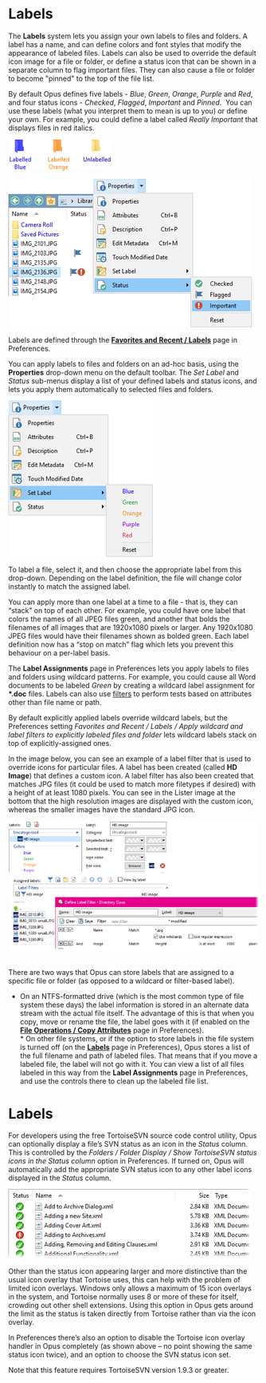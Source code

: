 # Labels

The **Labels** system lets you assign your own labels to files and folders. A label has a name, and can define colors and font styles that modify the appearance of labeled files. Labels can also be used to override the default icon image for a file or folder, or define a status icon that can be shown in a separate column to flag important files. They can also cause a file or folder to become "pinned" to the top of the file list.

By default Opus defines five labels - *Blue*, *Green*, *Orange*, *Purple* and *Red*, and four status icons - *Checked*, *Flagged*, *Important* and *Pinned*.  You can use these labels (what you interpret them to mean is up to you) or define your own. For example, you could define a label called *Really Important* that displays files in red italics.

![](/Manual/images/media/labels_2.png)

![](/Manual/images/media/image020.png)

Labels are defined through the **[Favorites and Recent / Labels](/Manual/preferences/preferences_categories/favorites_and_recent/file_and_folder_labels.md)** page in Preferences.

You can apply labels to files and folders on an ad-hoc basis, using the **Properties** drop-down menu on the default toolbar. The *Set Label* and *Status* sub-menus display a list of your defined labels and status icons, and lets you apply them automatically to selected files and folders.

![](/Manual/images/media/assign_label.png)

To label a file, select it, and then choose the appropriate label from this drop-down. Depending on the label definition, the file will change color instantly to match the assigned label.

You can apply more than one label at a time to a file - that is, they can “stack” on top of each other. For example, you could have one label that colors the names of all JPEG files green, and another that bolds the filenames of all images that are 1920x1080 pixels or larger. Any 1920x1080 JPEG files would have their filenames shown as bolded green. Each label definition now has a “stop on match” flag which lets you prevent this behaviour on a per-label basis.

The **Label Assignments** page in Preferences lets you apply labels to files and folders using wildcard patterns. For example, you could cause all Word documents to be labeled *Green* by creating a wildcard label assignment for **\*.doc** files. Labels can also use [filters](copying_moving_and_deleting_files/filtered_operations/RAEDME.md) to perform tests based on attributes other than file name or path.

By default explicitly applied labels override wildcard labels, but the Preferences setting *Favorites and Recent / Labels / Apply wildcard and label filters to explicitly labeled files and folder* lets wildcard labels stack on top of explicitly-assigned ones.

In the image below, you can see an example of a label filter that is used to override icons for particular files. A label has been created (called **HD Image**) that defines a custom icon. A label filter has also been created that matches JPG files (it could be used to match more filetypes if desired) with a height of at least 1080 pixels. You can see in the Lister image at the bottom that the high resolution images are displayed with the custom icon, whereas the smaller images have the standard JPG icon.

![](/Manual/images/media/custom_icons.png) 

There are two ways that Opus can store labels that are assigned to a specific file or folder (as opposed to a wildcard or filter-based label). 

- On an NTFS-formatted drive (which is the most common type of file system these days) the label information is stored in an alternate data stream with the actual file itself. The advantage of this is that when you copy, move or rename the file, the label goes with it (if enabled on the **[File Operations / Copy Attributes](/Manual/preferences/preferences_categories/file_operations/copy_attributes.md)** page in Preferences).  
  \* On other file systems, or if the option to store labels in the file system is turned off (on the **[Labels](/Manual/preferences/preferences_categories/favorites_and_recent/file_and_folder_labels.md)** page in Preferences), Opus stores a list of the full filename and path of labeled files. That means that if you move a labeled file, the label will not go with it. You can view a list of all files labeled in this way from the **Label Assignments** page in Preferences, and use the controls there to clean up the labeled file list.

# Labels

For developers using the free TortoiseSVN source code control utility, Opus can optionally display a file’s SVN status as an icon in the *Status* column. This is controlled by the *Folders / Folder Display / Show TortoiseSVN status icons in the Status column* option in Preferences. If turned on, Opus will automatically add the appropriate SVN status icon to any other label icons displayed in the *Status* column.

![](/Manual/images/media/image022.png)

Other than the status icon appearing larger and more distinctive than the usual icon overlay that Tortoise uses, this can help with the problem of limited icon overlays. Windows only allows a maximum of 15 icon overlays in the system, and Tortoise normally uses 8 or more of these for itself, crowding out other shell extensions. Using this option in Opus gets around the limit as the status is taken directly from Tortoise rather than via the icon overlay.

In Preferences there’s also an option to disable the Tortoise icon overlay handler in Opus completely (as shown above – no point showing the same status icon twice), and an option to choose the SVN status icon set.

Note that this feature requires TortoiseSVN version 1.9.3 or greater.
